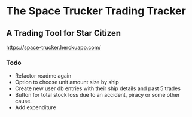 # The Space Trucker Trading Tracker

## A Trading Tool for Star Citizen

https://space-trucker.herokuapp.com/


### Todo
- Refactor readme again
- Option to choose unit amount size by ship
- Create new user db entries with their ship details and past 5 trades
- Button for total stock loss due to an accident, piracy or some other cause.
- Add expenditure
